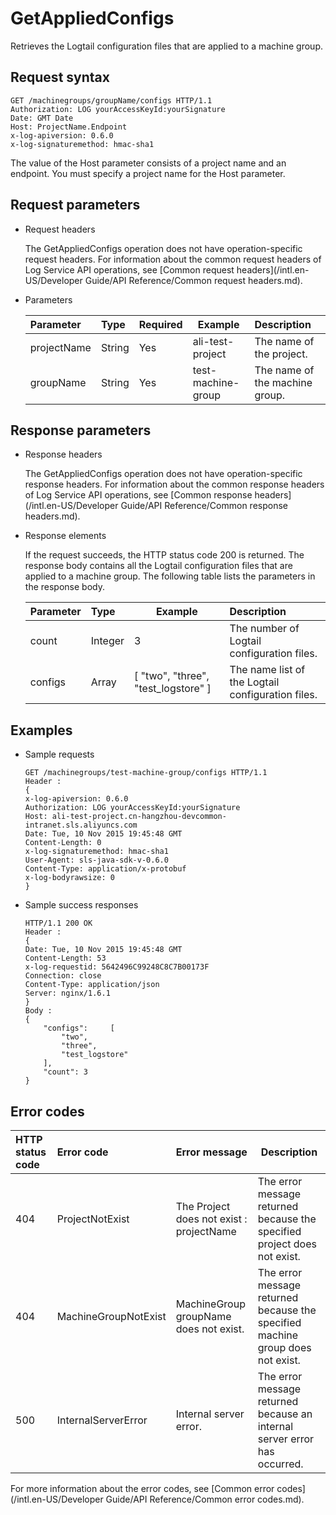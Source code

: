 # GetAppliedConfigs

Retrieves the Logtail configuration files that are applied to a machine group.

## Request syntax

```
GET /machinegroups/groupName/configs HTTP/1.1
Authorization: LOG yourAccessKeyId:yourSignature 
Date: GMT Date
Host: ProjectName.Endpoint
x-log-apiversion: 0.6.0
x-log-signaturemethod: hmac-sha1
```

The value of the Host parameter consists of a project name and an endpoint. You must specify a project name for the Host parameter.

## Request parameters

-   Request headers

    The GetAppliedConfigs operation does not have operation-specific request headers. For information about the common request headers of Log Service API operations, see [Common request headers](/intl.en-US/Developer Guide/API Reference/Common request headers.md).

-   Parameters

    |Parameter|Type|Required|Example|Description|
    |:--------|:---|:-------|-------|:----------|
    |projectName|String|Yes|ali-test-project|The name of the project.|
    |groupName|String|Yes|test-machine-group|The name of the machine group.|


## Response parameters

-   Response headers

    The GetAppliedConfigs operation does not have operation-specific response headers. For information about the common response headers of Log Service API operations, see [Common response headers](/intl.en-US/Developer Guide/API Reference/Common response headers.md).

-   Response elements

    If the request succeeds, the HTTP status code 200 is returned. The response body contains all the Logtail configuration files that are applied to a machine group. The following table lists the parameters in the response body.

    |Parameter|Type|Example|Description|
    |:--------|:---|-------|:----------|
    |count|Integer|3|The number of Logtail configuration files.|
    |configs|Array|\[ "two", "three", "test\_logstore" \]|The name list of the Logtail configuration files.|


## Examples

-   Sample requests

    ```
    GET /machinegroups/test-machine-group/configs HTTP/1.1
    Header :
    {
    x-log-apiversion: 0.6.0
    Authorization: LOG yourAccessKeyId:yourSignature
    Host: ali-test-project.cn-hangzhou-devcommon-intranet.sls.aliyuncs.com
    Date: Tue, 10 Nov 2015 19:45:48 GMT
    Content-Length: 0
    x-log-signaturemethod: hmac-sha1
    User-Agent: sls-java-sdk-v-0.6.0
    Content-Type: application/x-protobuf
    x-log-bodyrawsize: 0
    }
    ```

-   Sample success responses

    ```
    HTTP/1.1 200 OK
    Header :
    {
    Date: Tue, 10 Nov 2015 19:45:48 GMT
    Content-Length: 53
    x-log-requestid: 5642496C99248C8C7B00173F
    Connection: close
    Content-Type: application/json
    Server: nginx/1.6.1
    }
    Body :
    {
        "configs":     [
            "two",
            "three",
            "test_logstore"
        ],
        "count": 3
    }
    ```


## Error codes

|HTTP status code|Error code|Error message|Description|
|:---------------|:---------|:------------|-----------|
|404|ProjectNotExist|The Project does not exist : projectName|The error message returned because the specified project does not exist.|
|404|MachineGroupNotExist|MachineGroup groupName does not exist.|The error message returned because the specified machine group does not exist.|
|500|InternalServerError|Internal server error.|The error message returned because an internal server error has occurred.|

For more information about the error codes, see [Common error codes](/intl.en-US/Developer Guide/API Reference/Common error codes.md).

